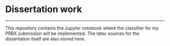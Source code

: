 # Dissertation work

---
This repository contains the Jupyter notebook where the classifier for my PRBX submission will be implemented.
The latex sources for the dissertation itself are also stored here.